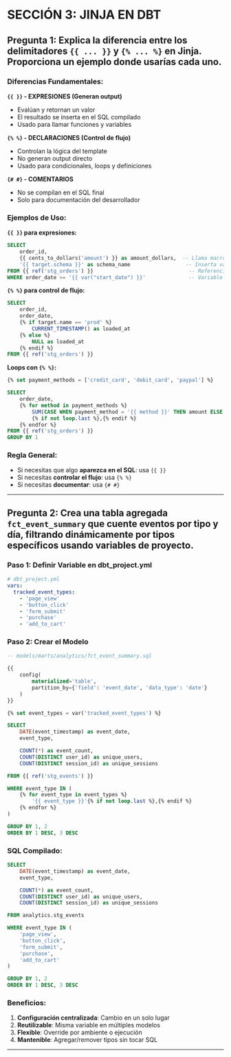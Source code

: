 # SECCIÓN 3: JINJA EN DBT

## Pregunta 1: Explica la diferencia entre los delimitadores `{{ ... }}` y `{% ... %}` en Jinja. Proporciona un ejemplo donde usarías cada uno.

### Diferencias Fundamentales:

**`{{ }}` - EXPRESIONES (Generan output)**
- Evalúan y retornan un valor
- El resultado se inserta en el SQL compilado
- Usado para llamar funciones y variables

**`{% %}` - DECLARACIONES (Control de flujo)**
- Controlan la lógica del template
- No generan output directo
- Usado para condicionales, loops y definiciones

**`{# #}` - COMENTARIOS**
- No se compilan en el SQL final
- Solo para documentación del desarrollador

### Ejemplos de Uso:

**`{{ }}` para expresiones:**
```sql
SELECT
    order_id,
    {{ cents_to_dollars('amount') }} as amount_dollars,  -- Llama macro
    '{{ target.schema }}' as schema_name                  -- Inserta variable
FROM {{ ref('stg_orders') }}                               -- Referencia modelo
WHERE order_date >= '{{ var("start_date") }}'              -- Variable del proyecto
```

**`{% %}` para control de flujo:**
```sql
SELECT
    order_id,
    order_date,
    {% if target.name == 'prod' %}
        CURRENT_TIMESTAMP() as loaded_at
    {% else %}
        NULL as loaded_at
    {% endif %}
FROM {{ ref('stg_orders') }}
```

**Loops con `{% %}`:**
```sql
{% set payment_methods = ['credit_card', 'debit_card', 'paypal'] %}

SELECT
    order_date,
    {% for method in payment_methods %}
        SUM(CASE WHEN payment_method = '{{ method }}' THEN amount ELSE 0 END) as {{ method }}_total
        {% if not loop.last %},{% endif %}
    {% endfor %}
FROM {{ ref('stg_orders') }}
GROUP BY 1
```

### Regla General:

- Si necesitas que algo **aparezca en el SQL**: usa `{{ }}`
- Si necesitas **controlar el flujo**: usa `{% %}`
- Si necesitas **documentar**: usa `{# #}`

---

## Pregunta 2: Crea una tabla agregada `fct_event_summary` que cuente eventos por tipo y día, filtrando dinámicamente por tipos específicos usando variables de proyecto.

### Paso 1: Definir Variable en dbt_project.yml

```yaml
# dbt_project.yml
vars:
  tracked_event_types:
    - 'page_view'
    - 'button_click'
    - 'form_submit'
    - 'purchase'
    - 'add_to_cart'
```

### Paso 2: Crear el Modelo

```sql
-- models/marts/analytics/fct_event_summary.sql

{{
    config(
        materialized='table',
        partition_by={'field': 'event_date', 'data_type': 'date'}
    )
}}

{% set event_types = var('tracked_event_types') %}

SELECT
    DATE(event_timestamp) as event_date,
    event_type,

    COUNT(*) as event_count,
    COUNT(DISTINCT user_id) as unique_users,
    COUNT(DISTINCT session_id) as unique_sessions

FROM {{ ref('stg_events') }}

WHERE event_type IN (
    {% for event_type in event_types %}
        '{{ event_type }}'{% if not loop.last %},{% endif %}
    {% endfor %}
)

GROUP BY 1, 2
ORDER BY 1 DESC, 3 DESC
```

### SQL Compilado:

```sql
SELECT
    DATE(event_timestamp) as event_date,
    event_type,

    COUNT(*) as event_count,
    COUNT(DISTINCT user_id) as unique_users,
    COUNT(DISTINCT session_id) as unique_sessions

FROM analytics.stg_events

WHERE event_type IN (
    'page_view',
    'button_click',
    'form_submit',
    'purchase',
    'add_to_cart'
)

GROUP BY 1, 2
ORDER BY 1 DESC, 3 DESC
```

### Beneficios:

1. **Configuración centralizada**: Cambio en un solo lugar
2. **Reutilizable**: Misma variable en múltiples modelos
3. **Flexible**: Override por ambiente o ejecución
4. **Mantenible**: Agregar/remover tipos sin tocar SQL

---
